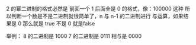 2 的幂二进制的格式必然是 前面一个 1 后面全是 0 的格式，像：100000 这种
所以判断一个数是不是二进制就很简单了，n 与 n-1 的二进制进行 与运算，如果结果是 0 那么就是 true 不是 0 就是false


举例：
8 的二进制是 1000
7 的二进制是 0111
相与是       0000